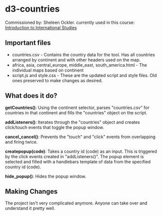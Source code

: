 # d3-countries

Commissioned by: Sheleen Ockler.
currently used in this course: [Introduction to International Studies](https://byui.instructure.com/courses/4383)

## Important files

* countries.csv - Contains the country data for the tool. Has all countries arranged by continent and with other headers used on the map.
* africa, asia, central_europe, middle_east, south_america.html - The individual maps based on continent
* script.js and style.css - These are the updated script and style files. Old ones preserved to make changes as desired.

## What does it do?

**getCountries()**: Using the continent selector, parses "countries.csv" for countries in that continent and fills the "countries" object on the script.

**addListeners()**: Iterates through the "countries" object and creates click/touch events that toggle the popup window.

**cancel_cancel()**: Prevents the "touch" and "click" events from overlapping and firing twice.

**createpopup(code)**: Takes a country id (code) as an input. This is triggered by the click events created in "addListeners()". The popup element is selected and filled with a handlebars template of data from the specified country id (code).

**hide_popup()**: Hides the popup window.

## Making Changes

The project isn't very complicated anymore. Anyone can take over and understand it pretty well.
